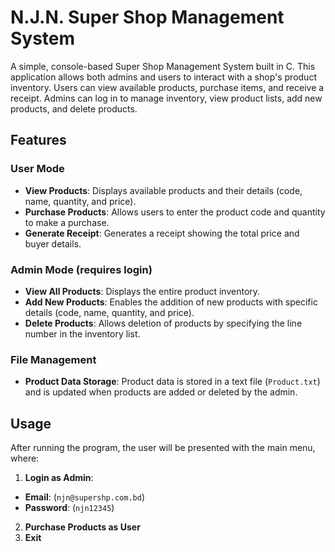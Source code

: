 # N.J.N. Super Shop Management System
A simple, console-based Super Shop Management System built in C. This application allows both admins and users to interact with a shop's product inventory. Users can view available products, purchase items, and receive a receipt. Admins can log in to manage inventory, view product lists, add new products, and delete products.

## Features
### User Mode
- **View Products**: Displays available products and their details (code, name, quantity, and price).
- **Purchase Products**: Allows users to enter the product code and quantity to make a purchase.
- **Generate Receipt**: Generates a receipt showing the total price and buyer details.

### Admin Mode (requires login)
- **View All Products**: Displays the entire product inventory.
- **Add New Products**: Enables the addition of new products with specific details (code, name, quantity, and price).
- **Delete Products**: Allows deletion of products by specifying the line number in the inventory list.

### File Management
- **Product Data Storage**: Product data is stored in a text file (`Product.txt`) and is updated when products are added or deleted by the admin.

## Usage
After running the program, the user will be presented with the main menu, where:
1. **Login as Admin**:
 - **Email**: (`njn@supershp.com.bd`)
 - **Password**: (`njn12345`)
2. **Purchase Products as User**
3. **Exit**
